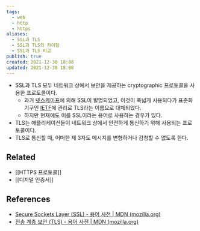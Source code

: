 ```yaml
---
tags:
  - web
  - http
  - https
aliases:
  - SSL과 TLS
  - SSL과 TLS의 차이점
  - SSL과 TLS 비교
publish: true
created: 2021-12-30 18:08
updated: 2021-12-30 18:08
---
```


- SSL과 TLS 모두 네트워크 상에서 보안을 제공하는 cryptographic 프로토콜을 사용한 프로토콜이다.
	- 과거 [넷스케이프](https://ko.wikipedia.org/wiki/%EB%84%B7%EC%8A%A4%EC%BC%80%EC%9D%B4%ED%94%84)에 의해 SSL이 발명되었고, 이것이 폭넓게 사용되다가 표준화 기구인 [IETF](https://en.wikipedia.org/wiki/Internet_Engineering_Task_Force)에 관리로 TLS라는 이름으로 대체되었다.
	- 하지만 현재에도 이를 SSL이라는 용어로 사용하는 경우가 있다.
- TLS는 애플리케이션들이 네트워크 상에서 안전하게 통신하기 위해 사용되는 프로토콜이다.
- TLS로 통신할 때, 어떠한 제 3자도 메시지를 변형하거나 감청할 수 없도록 한다.

## Related

- [[HTTPS 프로토콜]]
- [[디지털 인증서]]

## References

- [Secure Sockets Layer (SSL) - 용어 사전 | MDN (mozilla.org)](https://developer.mozilla.org/ko/docs/Glossary/SSL)
- [전송 계층 보안 (TLS) - 용어 사전 | MDN (mozilla.org)](https://developer.mozilla.org/ko/docs/Glossary/TLS)